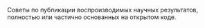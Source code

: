 Советы по публикации воспроизводимых научных результатов, полностью или частично основанных на открытом коде.